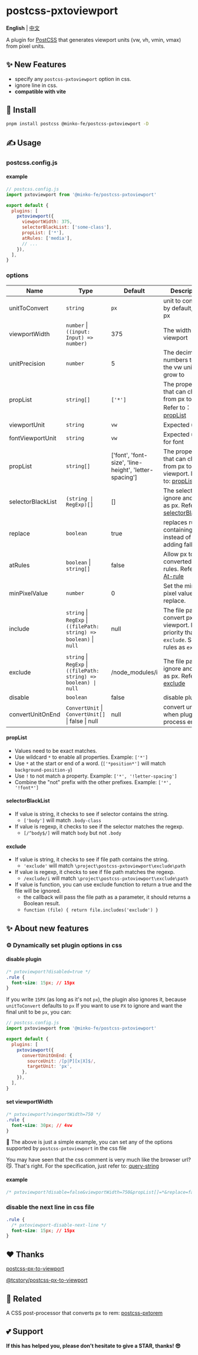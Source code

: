 # postcss-pxtoviewport

**English** | [中文](./README-zh.md)

A plugin for [PostCSS](https://github.com/ai/postcss) that generates viewport units (vw, vh, vmin, vmax) from pixel units.

## ✨ New Features

- specify any `postcss-pxtoviewport` option in css.
- ignore line in css.
- **compatible with vite**

## 🔧 Install

```bash
pnpm install postcss @minko-fe/postcss-pxtoviewport -D
```

## ✍️ Usage

### postcss.config.js

#### example

```js
// postcss.config.js
import pxtoviewport from '@minko-fe/postcss-pxtoviewport'

export default {
  plugins: [
    pxtoviewport({
      viewportWidth: 375,
      selectorBlackList: ['some-class'],
      propList: ['*'],
      atRules: ['media'],
      // ...
    }),
  ],
}
```

### options

| Name              | Type                                                                | Default                                                | Description                                                                                                        |
| ----------------- | ------------------------------------------------------------------- | ------------------------------------------------------ | ------------------------------------------------------------------------------------------------------------------ |
| unitToConvert     | `string`                                                            | `px`                                                   | unit to convert, by default, it is px                                                                              |
| viewportWidth     | `number` \| `((input: Input) => number)`                            | 375                                                    | The width of the viewport                                                                                          |
| unitPrecision     | `number`                                                            | 5                                                      | The decimal numbers to allow the vw units to grow to                                                               |
| propList          | `string[]`                                                          | `['*']`                                                | The properties that can change from px to vw. Refer to：[propList](#propList)                                      |
| viewportUnit      | `string`                                                            | `vw`                                                   | Expected units                                                                                                     |
| fontViewportUnit  | `string`                                                            | `vw`                                                   | Expected units for font                                                                                            |
| propList          | `string[]`                                                          | ['font', 'font-size', 'line-height', 'letter-spacing'] | The properties that can change from px to viewport. Refer to: [propList](#propList)                                |
| selectorBlackList | `(string \| RegExp)[]`                                              | []                                                     | The selectors to ignore and leave as px. Refer to: [selectorBlackList](#selectorBlackList)                         |
| replace           | `boolean`                                                           | true                                                   | replaces rules containing vw instead of adding fallbacks                                                           |
| atRules           | `boolean` \| `string[]`                                             | false                                                  | Allow px to be converted in at-rules. Refer to [At-rule](https://developer.mozilla.org/en-US/docs/Web/CSS/At-rule) |
| minPixelValue     | `number`                                                            | 0                                                      | Set the minimum pixel value to replace.                                                                            |
| include           | `string` \| `RegExp` \| `((filePath: string) => boolean)` \| `null` | null                                                   | The file path to convert px to viewport. Higher priority than `exclude`. Same rules as `exclude`                   |
| exclude           | `string` \| `RegExp` \| `((filePath: string) => boolean) \| null`   | /node_modules/i                                        | The file path to ignore and leave as px. Refer to: [exclude](#exclude)                                             |
| disable           | `boolean`                                                           | false                                                  | disable plugin                                                                                                     |
| convertUnitOnEnd  | `ConvertUnit` \| `ConvertUnit[]` \| false \| null                   | null                                                   | convert unit when plugin process end                                                                               |

#### propList

- Values need to be exact matches.
- Use wildcard `*` to enable all properties. Example: `['*']`
- Use `*` at the start or end of a word. (`['*position*']` will match `background-position-y`)
- Use `!` to not match a property. Example: `['*', '!letter-spacing']`
- Combine the "not" prefix with the other prefixes. Example: `['*', '!font*']`

#### selectorBlackList

- If value is string, it checks to see if selector contains the string.
  - `['body']` will match `.body-class`
- If value is regexp, it checks to see if the selector matches the regexp.
  - `[/^body$/]` will match `body` but not `.body`

#### exclude

- If value is string, it checks to see if file path contains the string.
  - `'exclude'` will match `\project\postcss-pxtoviewport\exclude\path`
- If value is regexp, it checks to see if file path matches the regexp.
  - `/exclude/i` will match `\project\postcss-pxtoviewport\exclude\path`
- If value is function, you can use exclude function to return a true and the file will be ignored.
  - the callback will pass the file path as a parameter, it should returns a Boolean result.
  - `function (file) { return file.includes('exclude') }`

## ✨ About new features

### ⚙️ Dynamically set plugin options in css

#### disable plugin

```css
/* pxtoviewport?disabled=true */
.rule {
  font-size: 15px; // 15px
}
```

If you write `15PX` (as long as it's not `px`), the plugin also ignores it, because `unitToConvert` defaults to `px`
If you want to use `PX` to ignore and want the final unit to be `px`, you can:

```js
// postcss.config.js
import pxtoviewport from '@minko-fe/postcss-pxtoviewport'

export default {
  plugins: [
    pxtoviewport({
      convertUnitOnEnd: {
        sourceUnit: /[p|P][x|X]$/,
        targetUnit: 'px',
      },
    }),
  ],
}
```

#### set viewportWidth

```css
/* pxtoviewport?viewportWidth=750 */
.rule {
  font-size: 30px; // 4vw
}
```

🌰 The above is just a simple example, you can set any of the options supported by `postcss-pxtoviewport` in the css file

You may have seen that the css comment is very much like the browser url?😼.
That's right. For the specification, just refer to: [query-string](https://github.com/sindresorhus/query-string)

#### example

```css
/* pxtoviewport?disable=false&viewportWidth=750&propList[]=*&replace=false&selectorBlackList[]=/some-class/i */
```

### disable the next line in css file

```css
.rule {
  /* pxtoviewport-disable-next-line */
  font-size: 15px; // 15px
}
```

## ❤️ Thanks

[postcss-px-to-viewport](https://github.com/evrone/postcss-px-to-viewport)

[@tcstory/postcss-px-to-viewport](https://github.com/tcstory/postcss-px-to-viewport)

## 👀 Related

A CSS post-processor that converts px to rem: [postcss-pxtorem](https://github.com/hemengke1997/postcss-pxtorem)

## 💕 Support

**If this has helped you, please don't hesitate to give a STAR, thanks! 😎**
